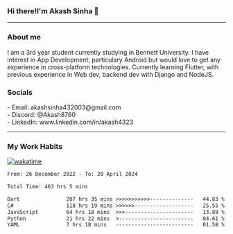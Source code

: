 <h3>Hi there!I'm Akash Sinha 👋</h3>

--- 

<h3>About me</h3>
I am a 3rd year student currently studying in Bennett University. I have interest in App Development, particulary Android but would love to get any experience in cross-platform technologies. Currently learning Flutter, with previous experience in Web dev, backend dev with Django and NodeJS.

<h3>Socials</h3>
 - Email: akashsinha432003@gmail.com<br>
 - Discord: @Akash8760<br>
 - LinkedIn: www.linkedin.com/in/akash4323<br>


---

<h3>My Work Habits</h3>

[![wakatime](https://wakatime.com/badge/user/938b2951-49cf-4810-9b9e-c17cde3d3343.svg)](https://wakatime.com/@938b2951-49cf-4810-9b9e-c17cde3d3343)

<!--START_SECTION:waka-->

```txt
From: 26 December 2022 - To: 20 April 2024

Total Time: 463 hrs 5 mins

Dart               207 hrs 35 mins >>>>>>>>>>>--------------   44.83 %
C#                 118 hrs 19 mins >>>>>>-------------------   25.55 %
JavaScript         64 hrs 18 mins  >>>----------------------   13.89 %
Python             21 hrs 22 mins  >------------------------   04.61 %
YAML               7 hrs 18 mins   -------------------------   01.58 %
```

<!--END_SECTION:waka-->

